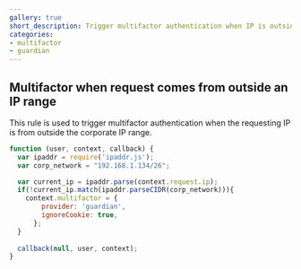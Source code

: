 ```yaml
---
gallery: true
short_description: Trigger multifactor authentication when IP is outside the expected range
categories:
- multifactor
- guardian
---
```


## Multifactor when request comes from outside an IP range

This rule is used to trigger multifactor authentication when the requesting IP is from outside the corporate IP range.

```js
function (user, context, callback) {
  var ipaddr = require('ipaddr.js');
  var corp_network = "192.168.1.134/26";

  var current_ip = ipaddr.parse(context.request.ip); 
  if(!current_ip.match(ipaddr.parseCIDR(corp_network))){
    context.multifactor = {
        provider: 'guardian',
        ignoreCookie: true, 
      };  
  }
  
  callback(null, user, context);
}
```
